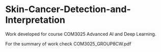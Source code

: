 # Skin-Cancer-Detection-and-Interpretation
Work developed for course COM3025 Advanced AI and Deep Learning.

For the summary of work check COM3025_GROUP8CW.pdf

